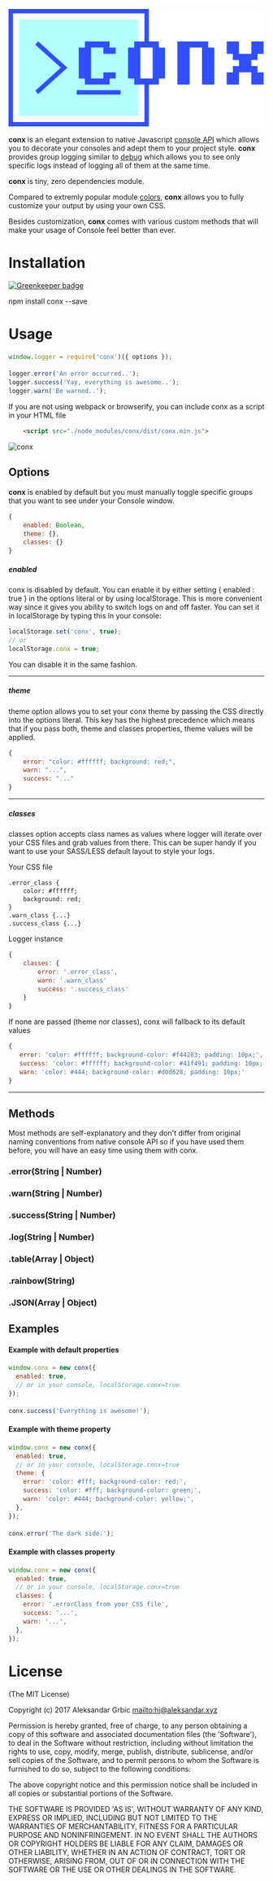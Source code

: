 ![conx](src/assets/logo.png)

**conx** is an elegant extension to native Javascript [console API](https://developer.mozilla.org/en/docs/Web/API/console) which allows you to decorate your consoles and adept them to your project style. **conx** provides group logging similar to [debug](https://www.npmjs.com/package/debug) which allows you to see only specific logs instead of logging all of them at the same time.

**conx** is tiny, zero dependencies module.

Compared to extremly popular module [colors](https://www.npmjs.com/package/colors), **conx** allows you to fully customize your output by using your own CSS.

Besides customization, **conx** comes with various custom methods that will make your usage of Console feel better than ever.

# Installation

[![Greenkeeper badge](https://badges.greenkeeper.io/agjs/conx.svg)](https://greenkeeper.io/)

npm install conx --save

# Usage

```javascript
window.logger = require('conx')({ options });

logger.error('An error occurred..');
logger.success('Yay, everything is awesome..');
logger.warn('Be warned..');
```

If you are not using webpack or browserify, you can include conx as a script in your HTML file

```html
    <script src="./node_modules/conx/dist/conx.min.js">
```

![conx](screenshot.png)

## Options

**conx** is enabled by default but you must manually toggle specific groups that you want to see under your Console window.

```javascript
{
    enabled: Boolean,
    theme: {},
    classes: {}
}
```

##### enabled

conx is disabled by default. You can enable it by either setting { enabled : true } in the options literal or by using localStorage. This is more convenient way since it gives you ability to switch logs on and off faster. You can set it in localStorage by typing this in your console:

```javascript
localStorage.set('conx', true);
// or
localStorage.conx = true;
```

You can disable it in the same fashion.

---

##### theme

theme option allows you to set your conx theme by passing the CSS directly into the options literal. This key has the highest precedence which means that if you pass both, theme and classes properties, theme values will be applied.

```javascript
{
    error: "color: #ffffff; background: red;",
    warn: "...",
    success: "..."
}
```

---

##### classes

classes option accepts class names as values where logger will iterate over your CSS files and grab values from there. This can be super handy if you want to use your SASS/LESS default layout to style your logs.

Your CSS file

```styleshees
.error_class {
    color: #ffffff;
    background: red;
}
.warn_class {...}
.success_class {...}
```

Logger instance

```javascript
{
    classes: {
        error: '.error_class',
        warn: '.warn_class'
        success: '.success_class'
    }
}
```

If none are passed (theme nor classes), conx will fallback to its default values

```javascript
{
   error: 'color: #ffffff; background-color: #f44283; padding: 10px;',
   success: 'color: #ffffff; background-color: #41f491; padding: 10px;',
   warn: 'color: #444; background-color: #d0d628; padding: 10px;'
}
```

---

## Methods

Most methods are self-explanatory and they don't differ from original naming conventions from native console API so if you have used them before, you will have an easy time using them with conx.

### .error(String | Number)

### .warn(String | Number)

### .success(String | Number)

### .log(String | Number)

### .table(Array | Object)

### .rainbow(String)

### .JSON(Array | Object)

## Examples

#### Example with default properties

```javascript
window.conx = new conx({
  enabled: true,
  // or in your console, localStorage.conx=true
});

conx.success('Everything is awesome!');
```

#### Example with theme property

```javascript
window.conx = new conx({
  enabled: true,
  // or in your console, localStorage.conx=true
  theme: {
    error: 'color: #fff; background-color: red;',
    success: 'color: #fff; background-color: green;',
    warn: 'color: #444; background-color: yellow;',
  },
});

conx.error('The dark side.');
```

#### Example with classes property

```javascript
window.conx = new conx({
  enabled: true,
  // or in your console, localStorage.conx=true
  classes: {
    error: '.errorClass from your CSS file',
    success: '...',
    warn: '...',
  },
});
```

# License

(The MIT License)

Copyright (c) 2017 Aleksandar Grbic <mailto:hi@aleksandar.xyz>

Permission is hereby granted, free of charge, to any person obtaining a copy of this software and associated documentation files (the 'Software'), to deal in the Software without restriction, including without limitation the rights to use, copy, modify, merge, publish, distribute, sublicense, and/or sell copies of the Software, and to permit persons to whom the Software is furnished to do so, subject to the following conditions:

The above copyright notice and this permission notice shall be included in all copies or substantial portions of the Software.

THE SOFTWARE IS PROVIDED 'AS IS', WITHOUT WARRANTY OF ANY KIND, EXPRESS OR IMPLIED, INCLUDING BUT NOT LIMITED TO THE WARRANTIES OF MERCHANTABILITY, FITNESS FOR A PARTICULAR PURPOSE AND NONINFRINGEMENT. IN NO EVENT SHALL THE AUTHORS OR COPYRIGHT HOLDERS BE LIABLE FOR ANY CLAIM, DAMAGES OR OTHER LIABILITY, WHETHER IN AN ACTION OF CONTRACT, TORT OR OTHERWISE, ARISING FROM, OUT OF OR IN CONNECTION WITH THE SOFTWARE OR THE USE OR OTHER DEALINGS IN THE SOFTWARE.
